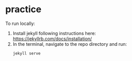 # practice

To run locally:

1. Install jekyll following instructions here: https://jekyllrb.com/docs/installation/
2. In the terminal, navigate to the repo directory and run:
   ```
   jekyll serve
   ```
